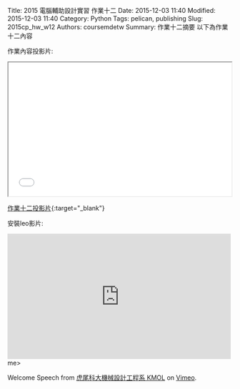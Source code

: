 Title: 2015 電腦輔助設計實習 作業十二
Date: 2015-12-03 11:40
Modified: 2015-12-03 11:40
Category: Python
Tags: pelican, publishing
Slug: 2015cp_hw_w12
Authors: coursemdetw
Summary: 作業十二摘要
以下為作業十二內容

作業內容投影片:

<iframe src="cadp_w12_simplest.html" width="500" height="300"></iframe>

[作業十二投影片](cadp_w12_simplest.html){:target="_blank"}

 安裝leo影片:

<iframe src="https://player.vimeo.com/video/150403188" width="500" height="281" frameborder="0" webkitallowfullscreen mozallowfullscreen allowfullscreen></iframe> 
me> 

Welcome Speech</a> from <a href="https://vimeo.com/user24079973">虎尾科大機械設計工程系 KMOL</a> on <a href="https://vimeo.com">Vimeo</a>.</p>
